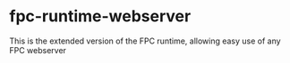 # fpc-runtime-webserver
This is the extended version of the FPC runtime, allowing easy use of any FPC webserver
